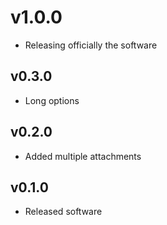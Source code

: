 # v1.0.0

* Releasing officially the software

## v0.3.0

* Long options

## v0.2.0

* Added multiple attachments

## v0.1.0

* Released software
